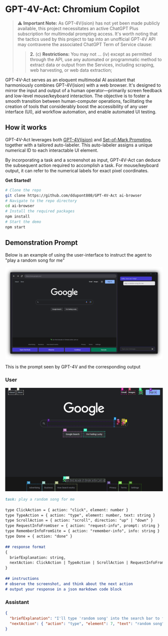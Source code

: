 # GPT-4V-Act: Chromium Copilot

> ⚠️ **Important Note:** As GPT-4V(ision) has not yet been made publicly available, this project necessitates an active ChatGPT Plus subscription for multimodal prompting access. It's worth noting that the tactics used by this project to tap into an unofficial GPT-4V API may contravene the associated ChatGPT Term of Service clause:
>> **2.** (c) **Restrictions:**  You may not ... (iv) except as permitted through the API, use any automated or programmatic method to extract data or output from the Services, including scraping, web harvesting, or web data extraction;

GPT-4V-Act serves as an eloquent multimodal AI assistant that harmoniously combines GPT-4V(ision) with a web browser. It's designed to mirror the input and output of a human operator—primarily screen feedback and low-level mouse/keyboard interaction. The objective is to foster a smooth transition between human-computer operations, facilitating the creation of tools that considerably boost the accessibility of any user interface (UI), aid workflow automation, and enable automated UI testing.

## How it works

GPT-4V-Act leverages both [GPT-4V(ision)](https://openai.com/research/gpt-4v-system-card) and [Set-of-Mark Prompting](https://arxiv.org/abs/2310.11441), together with a tailored auto-labeler. This auto-labeler assigns a unique numerical ID to each interactable UI element.

By incorporating a task and a screenshot as input, GPT-4V-Act can deduce the subsequent action required to accomplish a task. For mouse/keyboard output, it can refer to the numerical labels for exact pixel coordinates.


**Get Started!**
```bash
# Clone the repo
git clone https://github.com/ddupont808/GPT-4V-Act ai-browser
# Navigate to the repo directory
cd ai-browser
# Install the required packages
npm install
# Start the demo
npm start
```

## Demonstration Prompt

Below is an example of using the user-interface to instruct the agent to "play a random song for me"

![](demo1.png)

This is the prompt seen by GPT-4V and the corresponding output

### User
![](demo2.png)
```markdown
task: play a random song for me

type ClickAction = { action: "click", element: number }
type TypeAction = { action: "type", element: number, text: string }
type ScrollAction = { action: "scroll", direction: "up" | "down" }
type RequestInfoFromUser = { action: "request-info", prompt: string }
type RememberInfoFromSite = { action: "remember-info", info: string }
type Done = { action: "done" }

## response format
{
  briefExplanation: string,
  nextAction: ClickAction | TypeAction | ScrollAction | RequestInfoFromUser | RememberInfoFromSite | Done
}

## instructions
# observe the screenshot, and think about the next action
# output your response in a json markdown code block
```

### Assistant
```json
{
  "briefExplanation": "I'll type 'random song' into the search bar to find a song for you.",
  "nextAction": { "action": "type", "element": 7, "text": "random song" }
}
```